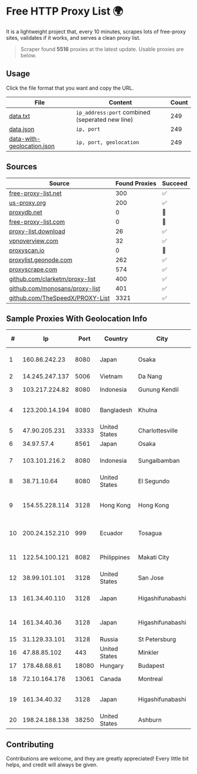 
# Free HTTP Proxy List 🌍

It is a lightweight project that, every 10 minutes, scrapes lots of free-proxy sites, validates if it works, and serves a clean proxy list.


> Scraper found **5516** proxies at the latest update. Usable proxies are below.

## Usage

Click the file format that you want and copy the URL.


|File|Content|Count|
|----|-------|-----|
|[data.txt](https://raw.githubusercontent.com/themiralay/Proxy-List-World/master/data.txt)|`ip_address:port` combined (seperated new line)|249|
|[data.json](https://raw.githubusercontent.com/themiralay/Proxy-List-World/master/data.json)|`ip, port`|249|
|[data-with-geolocation.json](https://raw.githubusercontent.com/themiralay/Proxy-List-World/master/data-with-geolocation.json)|`ip, port, geolocation`|249|

## Sources

|Source|Found Proxies|Succeed|
|------|-------------|-------|
|[free-proxy-list.net](https://free-proxy-list.net)|300|✅|
|[us-proxy.org](https://www.us-proxy.org)|200|✅|
|[proxydb.net](http://proxydb.net)|0|🚫|
|[free-proxy-list.com](https://free-proxy-list.com/?page=&port=&type%5B%5D=http&type%5B%5D=https&up_time=0&search=Search)|0|🚫|
|[proxy-list.download](https://www.proxy-list.download/HTTP)|26|✅|
|[vpnoverview.com](https://vpnoverview.com/privacy/anonymous-browsing/free-proxy-servers)|32|✅|
|[proxyscan.io](https://www.proxyscan.io)|0|🚫|
|[proxylist.geonode.com](https://proxylist.geonode.com/api/proxy-list?limit=300&page=1&sort_by=lastChecked&sort_type=desc&protocols=http,https)|262|✅|
|[proxyscrape.com](https://api.proxyscrape.com/v2/?request=displayproxies&protocol=http&timeout=10000&country=all&ssl=all&anonymity=all)|574|✅|
|[github.com/clarketm/proxy-list](https://raw.githubusercontent.com/clarketm/proxy-list/master/proxy-list-raw.txt)|400|✅|
|[github.com/monosans/proxy-list](https://raw.githubusercontent.com/monosans/proxy-list/main/proxies/http.txt)|401|✅|
|[github.com/TheSpeedX/PROXY-List](https://raw.githubusercontent.com/TheSpeedX/PROXY-List/master/http.txt)|3321|✅|


## Sample Proxies With Geolocation Info

|#|Ip|Port|Country|City|Internet Service Provider|
|-|--|----|-------|----|-------------------------|
|1|160.86.242.23|8080|Japan|Osaka|Sony Network Communications Inc|
|2|14.245.247.137|5006|Vietnam|Da Nang|VNPT|
|3|103.217.224.82|8080|Indonesia|Gunung Kendil|PT Nesta Indo Media|
|4|123.200.14.194|8080|Bangladesh|Khulna|Link3 Technologies Limited|
|5|47.90.205.231|33333|United States|Charlottesville|Alibaba.com LLC|
|6|34.97.57.4|8561|Japan|Osaka|Google LLC|
|7|103.101.216.2|8080|Indonesia|Sungaibamban|PT Duta Trans Nusantara Network|
|8|38.71.10.64|8080|United States|El Segundo|ContentKeeper Technologies|
|9|154.55.228.114|3128|Hong Kong|Hong Kong|HONG KONG Megalayer Technology Co., Limited|
|10|200.24.152.210|999|Ecuador|Tosagua|Negocios Y Telefonia Nedetel S.A|
|11|122.54.100.121|8082|Philippines|Makati City|Philippine Long Distance Telephone Co.|
|12|38.99.101.101|3128|United States|San Jose|Cogent Communications|
|13|161.34.40.110|3128|Japan|Higashifunabashi|NTT PC Communications, Inc.|
|14|161.34.40.36|3128|Japan|Higashifunabashi|NTT PC Communications, Inc.|
|15|31.129.33.101|3128|Russia|St Petersburg|JSC Selectel|
|16|47.88.85.102|443|United States|Minkler|Alibaba.com LLC|
|17|178.48.68.61|18080|Hungary|Budapest|UPC|
|18|72.10.164.178|13061|Canada|Montreal|GloboTech Communications|
|19|161.34.40.32|3128|Japan|Higashifunabashi|NTT PC Communications, Inc.|
|20|198.24.188.138|38250|United States|Ashburn|Secured Servers LLC|



## Contributing

Contributions are welcome, and they are greatly appreciated! Every
little bit helps, and credit will always be given.

